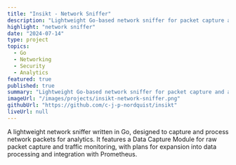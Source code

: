 ```yaml
---
title: "Insikt - Network Sniffer"
description: "Lightweight Go-based network sniffer for packet capture and analytics."
highlight: "network sniffer"
date: "2024-07-14"
type: project
topics:
  - Go
  - Networking
  - Security
  - Analytics
featured: true
published: true
summary: "Lightweight Go-based network sniffer for packet capture and analytics."
imageUrl: "/images/projects/insikt-network-sniffer.png"
githubUrl: "https://github.com/c-j-p-nordquist/insikt"
liveUrl: null
---
```


A lightweight network sniffer written in Go, designed to capture and process network packets for analytics. It features a Data Capture Module for raw packet capture and traffic monitoring, with plans for expansion into data processing and integration with Prometheus.